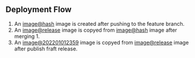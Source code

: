 ## Deployment Flow

1. An <image@hash> image is created after pushing to the feature branch.
2. An <image@release> image is copyed from <image@hash> image after merging 1.
3. An <image@202201012359> image is copyed from <image@release> image after publish fraft release.
